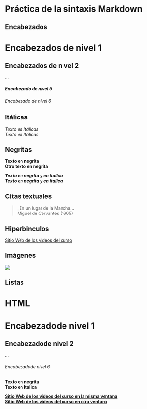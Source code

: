 # Práctica de la sintaxis Markdown
## Encabezados
# Encabezados de nivel 1
## Encabezados de nivel 2
...
##### Encabezado de nivel 5
###### Encabezado de nivel 6

## Itálicas
*Texto en Itálicas*
\
_Texto en Itálicas_

## Negritas
**Texto en negrita**
\
__Otro texto en negrita__

***Texto en negrita y en italica***
\
_**Texto en negrita y en italica**_

## Citas textuales
>_En un lugar de la Mancha...
\
Miguel de Cervantes (1605)

## Hiperbinculos
[Sitio Web de los videos del curso ](https://www.youtube.com/channel/UC54fLwQJYtc9szJzNvH7zhw/featured)

## Imágenes
![](https://www.astrobitacora.com/wp-content/uploads/2016/08/geoide-tierra.jpg?resolution=1536,1.25)
## Listas

# HTML
<h1>Encabezadode nivel 1</h1>
<h2>Encabezadode nivel 2</h2>
...
<h6>Encabezadode nivel 6</h6>

<strong>Texto en negrita<strong>
\
<en>Texto en Italica<en>

<a href="https://www.youtube.com/channel/UC54fLwQJYtc9szJzNvH7zhw/featured">Sitio Web de los videos del curso en la misma ventana</a>
\
<a href="https://www.youtube.com/channel/UC54fLwQJYtc9szJzNvH7zhw/featured" target="_blank">Sitio Web de los videos del curso en otra ventana</a>
